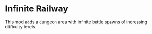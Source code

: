 # Infinite Railway
 This mod adds a dungeon area with infinite battle spawns of increasing difficulty levels
